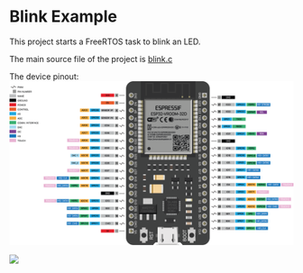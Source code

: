 # Blink Example

This project starts a FreeRTOS task to blink an LED.

The main source file of the project is [blink.c](main/blink.c)

The device pinout:
![The device description.](docs/pinout.png)

![](docs/blink.gif)



